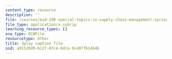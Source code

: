 ```yaml
---
content_type: resource
description: ''
file: /courses/esd-290-special-topics-in-supply-chain-management-spring-2005/a91520d9bc2707c46dca9ce077614b4b_msiE_LqgUEY.srt
file_type: application/x-subrip
learning_resource_types: []
ocw_type: OCWFile
resourcetype: Other
title: 3play caption file
uid: a91520d9-bc27-07c4-6dca-9ce077614b4b
---
```

